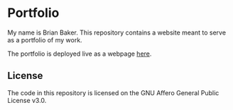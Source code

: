 # Portfolio
My name is Brian Baker. This repository contains a website meant to serve as a portfolio of my work. 

The portfolio is deployed live as a webpage [here](https://baker-ling.github.io/portfolio/index.html).

## License
The code in this repository is licensed on the GNU Affero General Public License v3.0.
